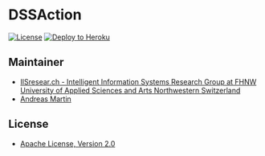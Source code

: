 # DSSAction

[![License](http://img.shields.io/:license-apache-blue.svg)](http://www.apache.org/licenses/LICENSE-2.0.html)
[![Deploy to Heroku](https://img.shields.io/badge/deploy%20to-Heroku-6762a6.svg?longCache=true)](https://heroku.com/deploy)

## Maintainer
- [IISresear.ch - Intelligent Information Systems Research Group at FHNW University of Applied Sciences and Arts Northwestern Switzerland](https://iisresear.ch)
- [Andreas Martin](https://andreasmartin.ch)

## License

- [Apache License, Version 2.0](https://github.com/DigiBP/digibp-archetype-camunda-boot/blob/master/LICENSE)